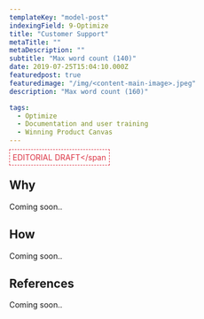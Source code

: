 ```yaml
---
templateKey: "model-post"
indexingField: 9-Optimize
title: "Customer Support"
metaTitle: ""
metaDescription: ""
subtitle: "Max word count (140)"
date: 2019-07-25T15:04:10.000Z
featuredpost: true
featuredimage: "/img/<content-main-image>.jpeg"
description: "Max word count (160)"

tags:
  - Optimize
  - Documentation and user training
  - Winning Product Canvas
---
```


<span style="color:#dc3545;border: 1px dashed #dc3545;padding: 5px">EDITORIAL DRAFT</span
## Why
Coming soon..

## How
Coming soon..

## References
Coming soon..